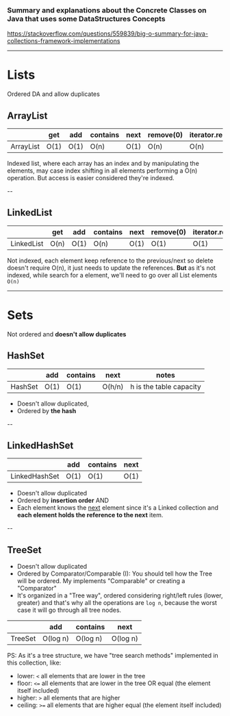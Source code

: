 ### Summary and explanations about the Concrete Classes on Java that uses some DataStructures Concepts

https://stackoverflow.com/questions/559839/big-o-summary-for-java-collections-framework-implementations

---
# Lists
Ordered DA and allow duplicates

## ArrayList

|           | get  | add  | contains | next | remove(0) | iterator.remove |
|-----------|------|------|----------|------|-----------|-----------------|
| ArrayList | O(1) | O(1) | O(n)     | O(1) | O(n)      | O(n)            |

 Indexed list, where each array has an index and by manipulating the elements, may case index shifting in all elements performing a O(n) operation. But access is easier considered they're indexed.


--

## LinkedList

|            | get  | add  | contains | next | remove(0) | iterator.remove |
|------------|------|------|----------|------|-----------|-----------------|
| LinkedList | O(n) | O(1) | O(n)     | O(1) | O(1)      | O(1)            |

Not indexed, each element keep reference to the previous/next so delete doesn't require O(n), it just needs to update the references. **But** as it's not indexed, while search for a element, we'll need to go over all List elements `O(n)`

---

# Sets

Not ordered and **doesn't allow duplicates**

## HashSet

|         | add  | contains | next   | notes                   |
|---------|------|----------|--------|-------------------------|
| HashSet | O(1) | O(1)     | O(h/n) | h is the table capacity |

- Doesn't allow duplicated,
- Ordered by **the hash**

--

## LinkedHashSet

|               | add  | contains | next |
|---------------|------|----------|------|
| LinkedHashSet | O(1) | O(1)     | O(1) |

- Doesn't allow duplicated 
- Ordered by **insertion order** AND 
- Each element knows the <u>next</u> element since it's a Linked collection and **each element holds the reference to the next** item.

--

## TreeSet

- Doesn't allow duplicated 
- Ordered by Comparator/Comparable (I): You should tell how the Tree will be ordered. My implements "Comparable" or creating a "Comparator"
- It's organized in a "Tree way", ordered considering right/left rules (lower, greater) and that's why all the operations are `log n`, because the worst case it will go through all tree nodes.

|         | add      | contains | next     |
|---------|----------|----------|----------|
| TreeSet | O(log n) | O(log n) | O(log n) |

PS: As it's a tree structure, we have "tree search methods" implemented in this collection, like:
- lower: `<` all elements that are lower in the tree
- floor: `<=` all elements that are lower in the tree OR equal (the element itself included)
- higher: `>` all elements that are higher
- ceiling: `>=` all elements that are higher equal (the element itself included)